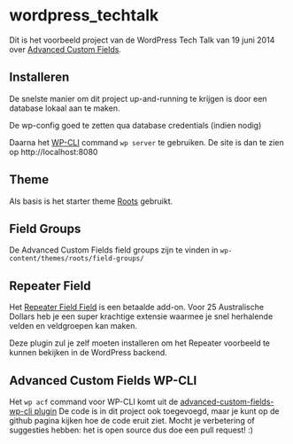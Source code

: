 wordpress_techtalk
==================

Dit is het voorbeeld project van de WordPress Tech Talk van 19 juni 2014 over [Advanced Custom Fields](http://www.advancedcustomfields.com).

## Installeren

De snelste manier om dit project up-and-running te krijgen is door een database lokaal aan te maken. 

De wp-config goed te zetten qua database credentials (indien nodig)

Daarna het [WP-CLI](http://wp-cli.org/) command `wp server` te gebruiken. De site is dan te zien op http://localhost:8080 

## Theme

Als basis is het starter theme [Roots](http://roots.io/starter-theme/) gebruikt.

## Field Groups

De Advanced Custom Fields field groups zijn te vinden in `wp-content/themes/roots/field-groups/`

## Repeater Field

Het [Repeater Field Field](http://www.advancedcustomfields.com/add-ons/repeater-field/) is een betaalde add-on. Voor 25 Australische Dollars heb je een super krachtige extensie waarmee je snel herhalende velden en veldgroepen kan maken. 

Deze plugin zul je zelf moeten installeren om het Repeater voorbeeld te kunnen bekijken in de WordPress backend.

## Advanced Custom Fields WP-CLI

Het `wp acf` command voor WP-CLI komt uit de [advanced-custom-fields-wp-cli plugin](https://github.com/hoppinger/advanced-custom-fields-wpcli) De code is in dit project ook toegevoegd, maar je kunt op de github pagina kijken hoe de code eruit ziet. Mocht je verbetering of suggesties hebben: het is open source dus doe een pull request! :)

